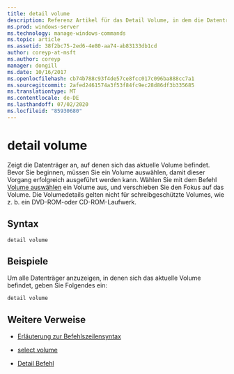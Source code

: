 ```yaml
---
title: detail volume
description: Referenz Artikel für das Detail Volume, in dem die Datenträger angezeigt werden, auf denen sich das aktuelle Volume befindet.
ms.prod: windows-server
ms.technology: manage-windows-commands
ms.topic: article
ms.assetid: 38f2bc75-2ed6-4e80-aa74-ab83133db1cd
author: coreyp-at-msft
ms.author: coreyp
manager: dongill
ms.date: 10/16/2017
ms.openlocfilehash: cb74b788c93f4de57ce8fcc017c096ba888cc7a1
ms.sourcegitcommit: 2afed2461574a3f53f84fc9ec28d86df3b335685
ms.translationtype: MT
ms.contentlocale: de-DE
ms.lasthandoff: 07/02/2020
ms.locfileid: "85930680"
---
```

# <a name="detail-volume"></a>detail volume

Zeigt die Datenträger an, auf denen sich das aktuelle Volume befindet. Bevor Sie beginnen, müssen Sie ein Volume auswählen, damit dieser Vorgang erfolgreich ausgeführt werden kann. Wählen Sie mit dem Befehl [Volume auswählen](select-volume.md) ein Volume aus, und verschieben Sie den Fokus auf das Volume. Die Volumedetails gelten nicht für schreibgeschützte Volumes, wie z. b. ein DVD-ROM-oder CD-ROM-Laufwerk.

## <a name="syntax"></a>Syntax

```
detail volume
```

## <a name="examples"></a>Beispiele

Um alle Datenträger anzuzeigen, in denen sich das aktuelle Volume befindet, geben Sie Folgendes ein:

```
detail volume
```

## <a name="additional-references"></a>Weitere Verweise

- [Erläuterung zur Befehlszeilensyntax](command-line-syntax-key.md)

- [select volume](select-volume.md)

- [Detail Befehl](detail.md)